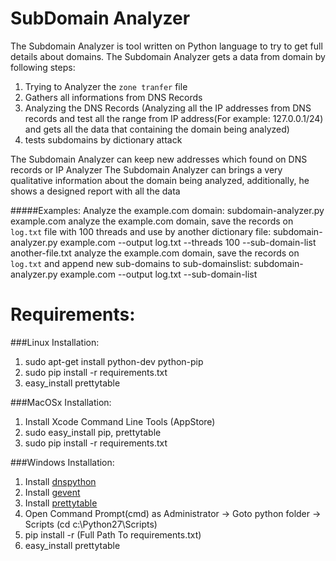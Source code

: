 SubDomain Analyzer
==================

The Subdomain Analyzer is tool written on Python language to try to get full details about domains.
The Subdomain Analyzer gets a data from domain by following steps:
1. Trying to Analyzer the `zone tranfer` file
2. Gathers all informations from DNS Records
3. Analyzing the DNS Records (Analyzing all the IP addresses from DNS records and test all the range from IP address(For example: 127.0.0.1/24) and gets all the data that containing the domain being analyzed)
4. tests subdomains by dictionary attack

The Subdomain Analyzer can keep new addresses which found on DNS records or  IP Analyzer
The Subdomain Analyzer can brings a very qualitative information about the domain being analyzed,
additionally, he shows a designed report with all the data

#####Examples:
Analyze the example.com domain:
subdomain-analyzer.py example.com
analyze the example.com domain, save the records on `log.txt` file with 100 threads and use by another dictionary file:
subdomain-analyzer.py example.com --output log.txt --threads 100 --sub-domain-list another-file.txt
analyze the example.com domain, save the records on `log.txt` and append new sub-domains to sub-domainslist:
subdomain-analyzer.py example.com --output log.txt --sub-domain-list

Requirements:
===============
###Linux Installation:
1. sudo apt-get install python-dev python-pip
2. sudo pip install -r requirements.txt
3. easy_install prettytable

###MacOSx Installation:
1. Install Xcode Command Line Tools (AppStore)
2. sudo easy_install pip, prettytable
3. sudo pip install -r requirements.txt

###Windows Installation:
1. Install [dnspython](http://www.dnspython.org/)
2. Install [gevent](http://www.lfd.uci.edu/~gohlke/pythonlibs/#gevent)
3. Install [prettytable](https://pypi.python.org/pypi/PrettyTable)
4. Open Command Prompt(cmd) as Administrator -> Goto python folder -> Scripts (cd c:\Python27\Scripts)
5. pip install -r (Full Path To requirements.txt)
6. easy_install prettytable
